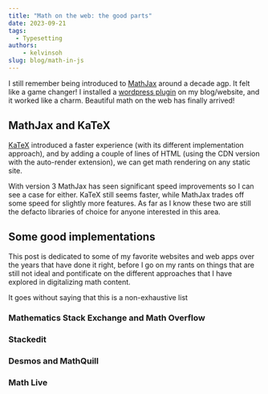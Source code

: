 ```yaml
---
title: "Math on the web: the good parts"
date: 2023-09-21
tags:
  - Typesetting
authors: 
	- kelvinsoh
slug: blog/math-in-js
---
```


I still remember being introduced to [MathJax](https://www.mathjax.org/) around
a decade agp. It felt like
a game changer! I installed a [wordpress plugin](https://wordpress.org/plugins/mathjax-latex/)
on my blog/website, and it worked like a charm. Beautiful math on the web has finally arrived!

## MathJax and KaTeX

[KaTeX](https://katex.org/) introduced a faster experience (with its different implementation approach),
and by adding a couple of lines of HTML (using the CDN version with the auto-render extension), we
can get math rendering on any static site.

With version 3 MathJax has seen significant speed improvements so I can see a case for either. KaTeX still
seems faster, while MathJax trades off some speed for slightly more features. As far as I know these two are
still the defacto libraries of choice for anyone interested in this area.

## Some good implementations

This post is dedicated to some of my favorite websites and web apps over the years that have done
it right, before I go on my rants on things that are still not ideal and pontificate on the different approaches
that I have explored in digitalizing math content.

It goes without saying that this is a non-exhaustive list

### Mathematics Stack Exchange and Math Overflow

### Stackedit

### Desmos and MathQuill

### Math Live
